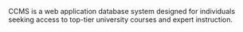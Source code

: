 CCMS is a web application database system designed for individuals seeking access to top-tier university courses and expert instruction.
